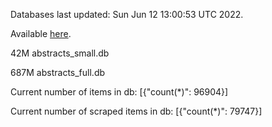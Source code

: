 Databases last updated: Sun Jun 12 13:00:53 UTC 2022. 

Available [here](https://github.com/cbeauhilton/ash-db/releases).


42M	abstracts_small.db

687M	abstracts_full.db

Current number of items in db:
[{"count(*)": 96904}]

Current number of scraped items in db:
[{"count(*)": 79747}]
